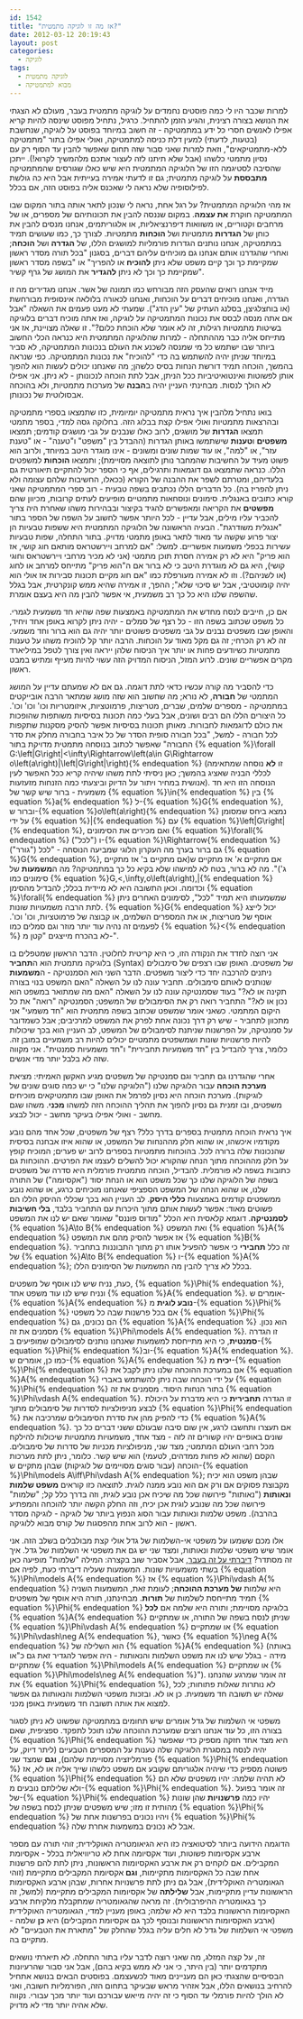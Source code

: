 ```yaml
---
id: 1542
title: "אז מה זו לוגיקה מתמטית?"
date: 2012-03-12 20:19:43
layout: post
categories: 
  - לוגיקה
tags: 
  - לוגיקה מתמטית
  - מבוא למתמטיקה
---
```

למרות שכבר היו לי כמה פוסטים נחמדים על לוגיקה מתמטית בעבר, מעולם לא הצגתי את הנושא בצורה רצינית, והגיע הזמן להתחיל. כרגיל, נתחיל מפוסט שינסה להיות קריא אפילו לאנשים חסרי כל ידע במתמטיקה - זה חשוב במיוחד בפוסט על לוגיקה, שנחשבת (בטעות, לדעתי) למעין דלת כניסה למתמטיקה, ואולי אפילו בתור "מתמטיקה ללא-מתמטיקאים", וזאת למרות שאני סבור שזה תחום שאפשר להבין עד הסוף רק עם נסיון מתמטי כלשהו (אבל שלא תיתנו לזה לעצור אתכם מלהמשיך לקרוא!). ייתכן שהסיבה לסטיגמה הזו של הלוגיקה המתמטית היא שיש כאלו שגורסים שהמתמטיקה <strong>מתבססת</strong> על לוגיקה מתמטית; גם זו לדעתי אמירה בעייתית אבל היא כה גולשת לפילוסופיה שלא נראה לי שאכנס אליה בפוסט הזה, אם בכלל.

אז מהי הלוגיקה המתמטית? על רגל אחת, נראה לי שנכון לתאר אותה בתור המקום שבו המתמטיקה חוקרת <strong>את עצמה</strong>. במקום שננסה להבין את תכונותיהם של מספרים, או של מרחבים וקטוריים, או משוואות דיפרנציאליות, או אלגוריתמים, אנחנו מנסים להבין את כוחן של <strong>הגדרות</strong> מתמטיות ושל <strong>הוכחות</strong> מתמטיות. לצורך כך, כמו שעושים תמיד במתמטיקה, אנחנו נותנים הגדרות פורמליות למושגים הללו, של <strong>הגדרה</strong> ושל <strong>הוכחה</strong>; ואחרי שהגדרנו אותם אנחנו גם מוכיחים עליהם דברים, בסגנון "בכל תורה מסדר ראשון שמקיימת כך וכך קיים משפט שלא ניתן <strong>להוכיח</strong> או להפריך" או "בשפה מסדר ראשון שמקיימת כך וכך לא ניתן <strong>להגדיר</strong> את המושג של גרף קשיר".

מייד אנחנו רואים שהעסק הזה מבורחש כמו תמונה של אשר. אנחנו מגדירים מה זו הגדרה, ואנחנו מוכיחים דברים על הוכחות, ואנחנו לכאורה בלולאה אינסופית מבורחשת (או בוחצלגיצן, בסלנג העתיק של "עין הדג"). שמעתי לא מעט פעמים את השאלה "אבל אם אתה מנסה לבסס את נכונות המתמטיקה על לוגיקה, ואז אתה מוכיח דברים בלוגיקה בשיטות מתמטיות רגילות, זה לא אומר שלא הוכחת כלום?". זו שאלה מצויינת, אז אני מתייחס אליה כבר מההתחלה - למרות שהלוגיקה המתמטית היא כנראה הכלי החשוב ביותר שבו ישתמש כל מי שמנסה לשכנע את העולם בנכונות המתמטיקה, לא סביר במיוחד שניתן יהיה להשתמש בה כדי "להוכיח" את נכונות המתמטיקה. כפי שנראה בהמשך, הוכחה תמיד דורשת הנחות בסיס כלשהן; מה שאנחנו יכולים לעשות הוא להפוך אותן לפשוטות ואינטואיטיביות ככל הניתן, אבל לתת הוכחה לנכונותן - לא ניתן. אני אפילו לא הולך לנסות. מבחינתי העניין יהיה ב<strong>הבנה</strong> של מערכות מתמטיות, ולא בהוכחה אבסולוטית של נכונותן.

בואו נתחיל מלהבין איך נראית מתמטיקה יומיומית, כזו שתמצאו בספרי מתמטיקה ובהרצאות מתמטיות ואולי אפילו קצת בבלוג הזה. בחלוקה גסה למדי, בספר מתמטי תמצאו <strong>הגדרות</strong> של מושגים, לרוב כאלו שנבנים על גבי מושגים קודמים; תמצאו <strong>משפטים</strong> ו<strong>טענות</strong> שישתמשו באותן הגדרות (ההבדל בין "משפט" ו"טענה" - או "טענת עזר", או "למה", או עוד שמות שונים ומשונים - אינו מוגדר היטב במיוחד, ולרוב הוא פשוט מעיד על החשיבות שהמחבר נותן לתוצאה מסויימת); ותמצאו <strong>הוכחות</strong> למשפטים הללו. כנראה שתמצאו גם דוגמאות ותרגילים, אף כי הספר יכול להתקיים תיאורטית גם בלעדיהם, ומטרתם לשפר את ההבנה של הקורא (ככאלו, החשיבות שלהם עצומה ולא ניתן להפריז בה). כל הדברים הללו נכתבים בשפה טבעית - רוב ספרי המתמטיקה שאני קורא כתובים באנגלית. סימונים ונוסחאות מתמטיים מופיעים לעתים קרובות, מכיוון שהם <strong>מפשטים</strong> את הקריאה ומאפשרים להגיד בקיצור ובבהירות משהו שאחרת היה צריך להכביר עליו מילים, אבל עדיין - לכל היותר אפשר לחשוב על השפה של הספר בתור "אנגלית משודרגת". הבעיה הראשונה של הלוגיקה המתמטית היא ששפות טבעיות הן יצור פרוע שקשה עד מאוד לתאר באופן מתמטי מדויק. בתור התחלה, שפות טבעיות עשירות בכפלי משמעות אפשריים. למשל: "אם למרחב ויירשטראס מותאם חוג קושי, אז הוא פריק" היא לא רק אמירה חסרת תוכן מתמטי (אני לא מכיר מרחבי ויירשטראס וחוגי קושי), היא גם לא מוגדרת היטב כי לא ברור אם ה"הוא פריק" מתייחס למרחב או לחוג (או לשניהם?). וזו לא אמירה מעורפלת כמו "אם חוג מקיים תכונות סבירות אז אולי הוא יהיה קומוטטיבי, אבל יש סיכוי שלא"; ההפך, זו אמירה שהיא ממש קונקרטית, אבל בגלל שהשפה שלנו היא כל כך רב משמעית, אי אפשר להבין מה היא בעצם אומרת.

אם כן, חייבים לנסח מחדש את המתמטיקה באמצעות שפה שהיא חד משמעית לגמרי. כל משפט שכתוב בשפה הזו - כל רצף של סמלים - יהיה ניתן לקרוא באופן אחד ויחיד, והאופן שבו משפטים נבנים על גבי משפטים פשוטים יותר יהיה גם הוא ברור וחד משמעי. זה לא רק הכרחי; זה גם מקל מאוד על הוכחות. הרבה יותר קל להוכיח משהו על טענות מתמטיות כשיודעים פחות או יותר איך הניסוח שלהן ייראה ואין צורך לטפל במיליארד מקרים אפשריים שונים. לרוע המזל, הניסוח המדויק הזה עשוי להיות מעייף ומתיש במבט ראשון.

כדי להסביר מה קורה עכשיו כדאי לתת דוגמה. גם אם לא שמעתם עדיין על המושג המתמטי של <strong>חבורה</strong>, לא נורא; מה שחשוב הוא שזה מושג שמתאר הרבה אובייקטים במתמטיקה - מספרים שלמים, שברים, מטריצות, פרמוטציות, איזומטריות וכו' וכו' וכו'. כל היצורים הללו הם רבים ושונים, אבל בעלי כמה תכונות בסיסיות משותפות שהופכות את כולם לדוגמאות לחבורות. מאותן תכונות בסיסיות אפשר להסיק מסקנות שתקפות לכל חבורה - למשל, "בכל חבורה סופית הסדר של כל איבר בחבורה מחלק את סדר החבורה" שאפשר לכתוב בנוסחה מתמטית מדויקת בתור {% equation %}\forall G:\left|G\right|&lt;\infty\Rightarrow\left(a\in G\Rightarrow o\left(a\right)|\left|G\right|\right){% endequation %} (זו <strong>לא</strong> נוסחה שמתאימה לכללי הבניה שאציג בהמשך; כאן ניסיתי לתת משהו שיהיה קריא ככל האפשר לעין אנושית במחיר ויתור על הדיוק וביצעתי כמה הזנחות מזעזעות). הנוסחה הזו היא חד משמעית - ברור שיש קשר של {% equation %}\in{% endequation %} בין {% equation %}a{% endequation %} ל-{% equation %}G{% endequation %}, וברור ש-{% equation %}o\left(a\right){% endequation %} נמצא ביחס שמסומן על ידי {% equation %}|{% endequation %} עם {% equation %}\left|G\right|{% endequation %}, ואם מכירים את הסימונים {% equation %}\forall{% endequation %} ("לכל") ו-{% equation %}\Rightarrow{% endequation %} ("גורר") גם ברור בערך מה העקרון הלוגי שמביעה הנוסחה - "לכל {% equation %}G{% endequation %}, אם מתקיים א' אז מתקיים ש(אם מתקיים ב' אז מתקיים ג')". מה לא ברור, בטח לא למישהו שלא בקיא כל כך במתמטיקה? מה ה<strong>משמעות</strong> של סימונים כמו {% equation %}G,&lt;,\infty,o\left(a\right),|{% endequation %} וכדומה. וכאן התשובה היא לא מיידית בכלל; להבדיל מהסימן {% equation %}\forall{% endequation %} שמשמעותו היא תמיד "לכל", לסימונים האחרים ניתן לתת הרבה משמעויות שונות. {% equation %}G{% endequation %} יכול לייצג אוסף של מטריצות, או את המספרים השלמים, או קבוצה של פרמוטציות, וכו' וכו'. לפעמים זה נהיה עוד יותר מוזר וגם סמלים כמו {% equation %}&lt;{% endequation %} לא בהכרח מייצגים "קטן מ-".

אני רוצה לחדד את הנקודה הזו, כי היא קריטית לחלוטין. הדבר הראשון שמטפלים בו בלוגיקה מתמטית הוא ה<strong>תחביר</strong> (Syntax) של משפטים. האופן שבו רצפים של סימבולים ניתנים להרכבה יחד כדי ליצור משפטים. הדבר השני הוא הסמנטיקה - ה<strong>משמעות</strong> שנותנים לאותם סימבולים. תחביר עונה לנו על השאלה "האם המשפט בנוי בצורה תקינה או לא?" בעוד שסמנטיקה עונה לנו על השאלה "האם מה שמתואר במשפט הוא נכון או לא?" התחביר רואה רק את הסימבולים של המשפט; הסמנטיקה "רואה" את כל היקום המתמטי. כשאני אומר שמשפט שכתוב בשפה מתמטית הוא "חד משמעי" אני מתכוון לתחביר - שיש רק דרך נכונה אחת לפרק את המשפט למרכיבים; אבל כשמדובר על סמנטיקה, על הפרשנות שניתנת לסימבולים של המשפט, לב העניין הוא בכך שיכולות להיות פרשנויות שונות ושמשפטים מתמטיים יכולים להיות רב משמעיים במובן זה. כלומר, צריך להבדיל בין "חד משמעיות תחבירית" ו"חד משמעיות סמנטית". אני מקווה שזה לא בלבל יותר מדי אנשים.

אחרי שהגדרנו גם תחביר וגם סמנטיקה של משפטים מגיע האקשן האמיתי: מציאת <strong>מערכת הוכחה</strong> עבור הלוגיקה שלנו ("הלוגיקה שלנו" כי יש כמה סוגים שונים של לוגיקות). מערכת הוכחה היא נסיון לפרמל את האופן שבו מתמטיקאים מוכיחים משפטים, ובו זמנית גם נסיון להפוך את תהליך ההוכחה הזה למשהו <strong>מכני</strong>. משהו שגם מחשב - ואולי אפילו בעיקר מחשב - יכול לבצע.

איך נראית הוכחה מתמטית בספרים בדרך כלל? רצף של משפטים, שכל אחד מהם נובע מקודמיו איכשהו, או שהוא חלק מההנחות של המשפט, או שהוא איזו אבחנה בסיסית שהנכונות שלה ברורה לכל. בהוכחות מתמטיות בספרים לרוב יש פערים; המוכיח קופץ על חלק מההוכחה מתוך הנחה שהקורא יכול להשלים לעצמו את הפרטים. ההוכחות גם כתובות בשפה לא פורמלית. להבדיל, הוכחה מתמטית פורמלית היא סדרה של משפטים בשפה של הלוגיקה שלנו כך שכל משפט הוא או הנחת יסוד ("אקסיומה") של התורה שלנו, או שהוא הנחה של המשפט הספציפי שאנחנו מוכיחים כרגע, או שהוא נובע ממשפטים קודמים באמצעות <strong>כללי היסק</strong>. לב העניין הוא בכך שכללי ההיסק הללו הם פשוטים מאוד: אפשר לעשות אותם מתוך היכרות עם התחביר בלבד, <strong>בלי חשיבות לסמנטיקה</strong>. דוגמא קלאסית היא הכלל "מודוס פוננס" שאומר שאם יש לנו את המשפט {% equation %}A\to B{% endequation %} ואת המשפט {% equation %}A{% endequation %} אז אפשר להסיק מהם את המשפט {% equation %}B{% endequation %}. זה כלל <strong>תחבירי</strong> כי אפשר להפעיל אותו רק מתוך התבוננות בתחביר של {% equation %}A\to B{% endequation %} ו-{% equation %}A{% endequation %}; בכלל לא צריך להבין מה המשמעות של הסימונים הללו.

כעת, נניח שיש לנו אוסף של משפטים, {% equation %}\Phi{% endequation %}, ונניח שיש לנו עוד משפט אחד {% equation %}A{% endequation %}. אומרים ש-{% equation %}A{% endequation %} <strong>נובע לוגית</strong> מ-{% equation %}\Phi{% endequation %} אם בכל פרשנות שבה כל משפטי {% equation %}\Phi{% endequation %} הם נכונים, גם {% equation %}A{% endequation %} הוא נכון. מסמנים את זה {% equation %}\Phi\models A{% endequation %}. זו הגדרה <strong>סמנטית</strong>, כי היא מתייחסת למשמעות שאנחנו נותנים לסימבולים שמופיעים ב-{% equation %}\Phi{% endequation %}וב-{% equation %}A{% endequation %}. כמו כן, אומרים ש-{% equation %}A{% endequation %} <strong>יכיח</strong> מ-{% equation %}\Phi{% endequation %} אם במערכת ההוכחה שלנו ניתן לקבל את {% equation %}A{% endequation %} על ידי הוכחה שבה ניתן להשתמש באברי {% equation %}\Phi{% endequation %} בתור הנחות היסוד. מסמנים את זה {% equation %}\Phi\vdash A{% endequation %}. זו הגדרה <strong>תחבירית</strong> כי היא מדברת על היכולת לבצע מניפולציות לסדרות של סימבולים מתוך {% equation %}\Phi{% endequation %} כדי להפיק מהן את סדרת הסימבולים שמרכיבה את {% equation %}A{% endequation %}. אם תעצרו ותחשבו לרגע, אין שום סיבה שבעולם ששני דברים כל כך שונים באופיים יהיו קשורים זה לזה - מצד אחד, משמעויות מתמטיות שיכולות להילקח מכל רחבי העולם המתמטי; מצד שני, מניפולציות מכניות של סדרות של סימבולים. הקסם (שהוא לא פחות ממדהים, לטעמי) הוא שיש קשר. כלומר, ניתן לתת מערכות הוכחה (עבור סוגים מסויימים של לוגיקות) שבהן מתקיים ש-{% equation %}\Phi\models A\iff\Phi\vdash A{% endequation %}; שבהן משפט הוא יכיח מקבוצת פסוקים אם ורק אם הוא נובע ממנה לוגית. לתוצאה כזו קוראים <strong>משפט שלמות ונאותות</strong> ("נאותות" פירושה שכל מה שיכיח אכן נובע לוגית, וזה בדרך כלל קל; "שלמות" פירושה שכל מה שנובע לוגית אכן יכיח, וזה החלק הקשה יותר להוכחה והמפתיע בהרבה). משפט שלמות ונאותות עבור הסוג הנפוץ ביותר של לוגיקה - לוגיקה מסדר ראשון - הוא לרוב אחת מהפסגות של קורס מבוא ללוגיקה.

אלו מכם ששמעו על משפטי אי-השלמות של גדל אולי קצת מבולבלים בשלב הזה. אני אומר שיש משפטי שלמות ונאותות, ומצד שני יש גם את משפטי אי השלמות של גדל. איך זה מסתדר? <a href="http://www.gadial.net/2009/05/03/godel_incompleteness_yes/">דיברתי על זה בעבר</a>, אבל אסביר שוב בקצרה: המילה "שלמות" מופיעה כאן בשתי משמעויות שונות. המשמעות שעליה דיברתי כעת, לפיה אם {% equation %}\Phi\models A{% endequation %} אז {% equation %}\Phi\vdash A{% endequation %} היא שלמות <strong>של מערכת ההוכחה</strong>; לעומת זאת, המשמעות השניה תמיד מתייחסת לשלמות של <strong>תורות</strong>. מבחינתנו, תורה היא אוסף של משפטים {% equation %}\Phi{% endequation %} בלוגיקה מסויימת; ותורה היא שלמה אם <strong>לכל</strong> {% equation %}A{% endequation %} שניתן לנסח בשפה של התורה, או שמתקיים {% equation %}\Phi\vdash A{% endequation %} או שמתקיים {% equation %}\Phi\vdash\neg A{% endequation %}, כאשר {% equation %}\neg A{% endequation %} הוא השלילה של {% equation %}A{% endequation %} (באותה מידה - בגלל שיש לנו את משפט השלמות והנאותות - היה אפשר להגדיר זאת גם כ"או שמתקיים {% equation %}\Phi\models A{% endequation %} או שמתקיים {% equation %}\Phi\models\neg A{% endequation %}"). זה אומר שמרגע שהנחנו את {% equation %}\Phi{% endequation %}, לא נותרות שאלות פתוחות; לכל שאלה יש תשובה חד משמעית. כן או לא. ובזכות משפטי השלמות והנאותות גם אפשר למצוא את אותה תשובה חד משמעית באופן מכני.

משפטי אי השלמות של גדל אומרים שיש תחומים במתמטיקה שפשוט לא ניתן לסגור בצורה הזו, כל עוד אנחנו רוצים שמערכת ההוכחה שלנו תוכל לתפקד. ספציפית, שאם {% equation %}\Phi{% endequation %} היא מצד אחד חזקה מספיק כדי שאפשר יהיה לנסח במסגרת הלוגיקה שלה טענות על המספרים הטבעיים (ליתר דיוק, על פורמליזציה מסויימת שלהם), <strong>וגם</strong> שמצד שני {% equation %}\Phi{% endequation %} פשוטה מספיק כדי שיהיה אלגוריתם שקובע אם משפט כלשהו שייך אליה או לא, אז {% equation %}\Phi{% endequation %} לא תהיה שלמה: יהיו משפטים שלא הם ולא שלילתם נובעים מ-{% equation %}\Phi{% endequation %}. זה אומר בפועל של-{% equation %}\Phi{% endequation %} יהיו כמה <strong>פרשנויות</strong> שהן שונות מהותית זו מזו; שיש משפטים שניתן לנסח בשפה של {% equation %}\Phi{% endequation %} ויהיו נכונים בפרשנות אחת של {% equation %}\Phi{% endequation %} אבל לא נכונים במשמעות אחרת שלה.

הדוגמה הידועה ביותר לסיטואציה כזו היא הגיאומטריה האוקלידית; זוהי תורה עם מספר ארבע אקסיומות פשוטות, ועוד אקסיומה אחת לא טריוויאלית בכלל - אקסיומת המקבילים. אם לוקחים רק את ארבע האקסיומות הראשונות, ניתן לתת להם פרשנות אחת שבה כל האקסיומות מתקיימות, <strong>וגם </strong>אקסיומת המקבילים מתקיימת (זוהי הגאומטריה האוקלידית), אבל גם ניתן לתת פרשנויות אחרות, שבהן ארבע האקסיומות הראשונות עדיין מתקיימות, אבל <strong>שלילתה</strong> של אקסיומות המקבילים מתקיימת (למשל, זה כך בגאומטריה ההיפרבולית). זה מראה שהגאומטריה שמתקבלת מלקיחת ארבע האקסיומות הראשונות בלבד היא לא שלמה; באופן מעניין למדי, הגאומטריה האוקלידית (ארבע האקסיומות הראשונות ובנוסף לכך גם אקסיומת המקבילים) היא <strong>כן</strong> שלמה - משפטי אי השלמות של גדל לא חלים עליה בגלל שהחלק של "מתארת את הטבעיים" לא מתקיים בה.

זה, על קצה המזלג, מה שאני רוצה לדבר עליו בתור התחלה. לא תיארתי נושאים מתקדמים יותר (בין היתר, כי אני לא ממש בקיא בהם), אבל אני סבור שהרעיונות הבסיסיים שהצגתי כאן הם מעניינים מאוד לכשעצמם. בפוסטים הבאים בנושא אתחיל להרחיב בנושאים הללו, אבל אזהיר מראש שבעיקר בתחום הזה, הפורמליות חשובה, ואני לא הולך להיות פורמלי עד הסוף כי זה יהיה מייאש עבורכם ועוד יותר מכך עבורי. נקווה שלא אהיה יותר מדי לא מדויק.
